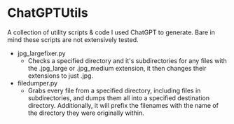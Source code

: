 # ChatGPTUtils
A collection of utility scripts &amp; code I used ChatGPT to generate. Bare in mind these scripts are not extensively tested.

- jpg_largefixer.py
    - Checks a specified directory and it's subdirectories for any files with the .jpg_large or .jpg_medium extension, it then changes their extensions to just .jpg.
- filedumper.py
    - Grabs every file from a specified directory, including files in subdirectories, and dumps them all into a specified destination directory. Additionally, it will prefix the filenames with the name of the directory they were originally within.

